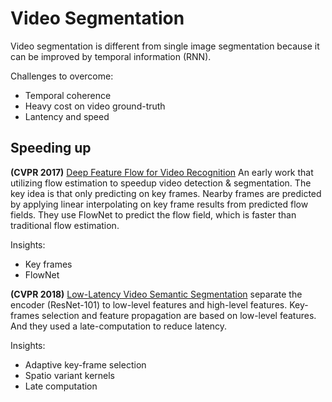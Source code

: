 # Video Segmentation
Video segmentation is different from single image segmentation because it can be improved by temporal information (RNN). 

Challenges to overcome:
+ Temporal coherence
+ Heavy cost on video ground-truth
+ Lantency and speed

## Speeding up
**(CVPR 2017)**  [Deep Feature Flow for Video Recognition][1] An early work that utilizing flow estimation to speedup video detection & segmentation. The key idea is that only predicting on key frames. Nearby frames are predicted by applying linear interpolating on key frame results from predicted flow fields. They use FlowNet to predict the flow field, which is faster than traditional flow estimation.

Insights:
+ Key frames
+ FlowNet

**(CVPR 2018)** [Low-Latency Video Semantic Segmentation][2] separate the encoder (ResNet-101) to low-level features and high-level features. Key-frames selection and feature propagation are based on low-level features. And they used a late-computation to reduce latency.

Insights:
+ Adaptive key-frame selection
+ Spatio variant  kernels
+ Late computation

[1]:	https://arxiv.org/abs/1611.07715
[2]:	https://arxiv.org/abs/1804.00389
